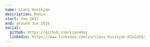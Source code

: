 ```yaml
---
name: Liana Husikyan
description: Remix
start: Jan 2015
end: around Jun 2016
social:
  github: https://github.com/LianaHus
  linkedin: https://www.linkedin.com/in/liana-husikyan-b3a2a54/
---
```


